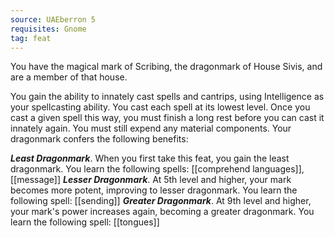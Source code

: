 ```yaml
---
source: UAEberron 5
requisites: Gnome
tag: feat
---
```


You have the magical mark of Scribing, the dragonmark of House Sivis, and are a member of that house.

You gain the ability to innately cast spells and cantrips, using Intelligence as your spellcasting ability. You cast each spell at its lowest level. Once you cast a given spell this way, you must finish a long rest before you can cast it innately again. You must still expend any material components. Your dragonmark confers the following benefits:

**_Least Dragonmark_**. When you first take this feat, you gain the least dragonmark. You learn the following spells: [[comprehend languages]], [[message]]
**_Lesser Dragonmark_**. At 5th level and higher, your mark becomes more potent, improving to lesser dragonmark. You learn the following spell: [[sending]]
**_Greater Dragonmark_**. At 9th level and higher, your mark's power increases again, becoming a greater dragonmark. You learn the following spell: [[tongues]]
